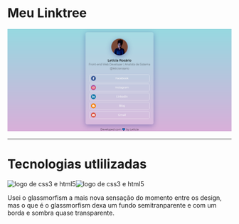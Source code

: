 # Meu Linktree

<img src="images/screen.png" align-item="center" alt="screnn lo linktree" >

---

# Tecnologias utlilizadas

<img width="85px" alt="logo de css3 e html5" src="https://cdn.iconscout.com/icon/free/png-256/html5-10-569380.png"/><img algn width="95px" alt="logo de css3 e html5" src="https://cdn4.iconfinder.com/data/icons/flat-brand-logo-2/512/css3-512.png"/>

Usei o glassmorfism a mais nova sensação do momento entre os design, mas o que é o glassmorfism dexa um fundo semitranparente e com um borda e sombra quase transparente.
